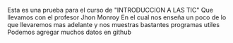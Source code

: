 
Esta es una prueba para el curso de "INTRODUCCION A LAS TIC"
Que llevamos con el profesor Jhon Monroy
En el cual nos enseña un poco de lo que llevaremos mas adelante y nos muestras bastantes programas utiles
Podemos agregar muchos datos en github
